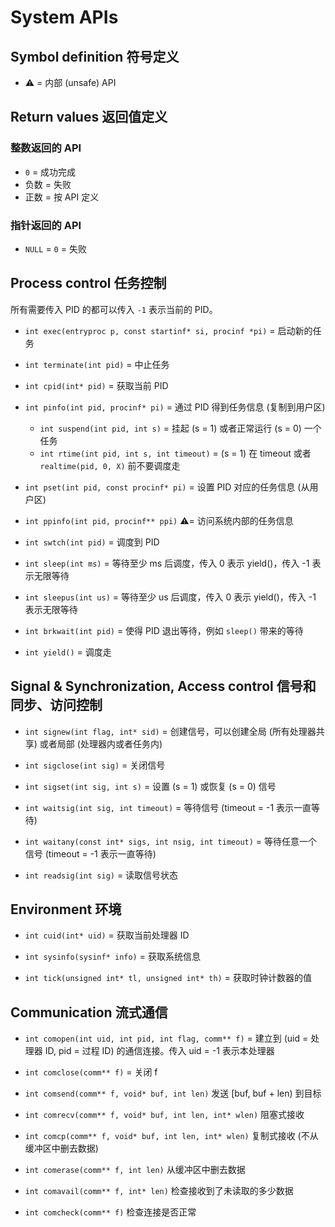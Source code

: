 # System APIs

## Symbol definition 符号定义
- ⚠️ = 内部 (unsafe) API

## Return values 返回值定义
### 整数返回的 API
- `0` = 成功完成
- 负数 = 失败
- 正数 = 按 API 定义

### 指针返回的 API
- `NULL` = `0` = 失败

## Process control 任务控制

所有需要传入 PID 的都可以传入 `-1` 表示当前的 PID。

- `int exec(entryproc p, const startinf* si, procinf *pi)` = 启动新的任务

- `int terminate(int pid)` = 中止任务

- `int cpid(int* pid)` = 获取当前 PID

- `int pinfo(int pid, procinf* pi)` = 通过 PID 得到任务信息 (复制到用户区)
    - `int suspend(int pid, int s)` = 挂起 (s = 1) 或者正常运行 (s = 0) 一个任务
    - `int rtime(int pid, int s, int timeout)` = (s = 1) 在 timeout 或者 `realtime(pid, 0, X)` 前不要调度走

- `int pset(int pid, const procinf* pi)` = 设置 PID 对应的任务信息 (从用户区)

- `int ppinfo(int pid, procinf** ppi)` ⚠️= 访问系统内部的任务信息

- `int swtch(int pid)` = 调度到 PID

- `int sleep(int ms)` = 等待至少 ms 后调度，传入 0 表示 yield()，传入 -1 表示无限等待

- `int sleepus(int us)` = 等待至少 us 后调度，传入 0 表示 yield()，传入 -1 表示无限等待

- `int brkwait(int pid)` = 使得 PID 退出等待，例如 `sleep()` 带来的等待

- `int yield()` = 调度走

## Signal & Synchronization, Access control 信号和同步、访问控制

- `int signew(int flag, int* sid)` = 创建信号，可以创建全局 (所有处理器共享) 或者局部 (处理器内或者任务内)

- `int sigclose(int sig)` = 关闭信号

- `int sigset(int sig, int s)` = 设置 (s = 1) 或恢复 (s = 0) 信号

- `int waitsig(int sig, int timeout)` = 等待信号 (timeout = -1 表示一直等待)

- `int waitany(const int* sigs, int nsig, int timeout)` = 等待任意一个信号 (timeout = -1 表示一直等待)

- `int readsig(int sig)` = 读取信号状态

## Environment 环境

- `int cuid(int* uid)` = 获取当前处理器 ID

- `int sysinfo(sysinf* info)` = 获取系统信息

- `int tick(unsigned int* tl, unsigned int* th)` = 获取时钟计数器的值

## Communication 流式通信

- `int comopen(int uid, int pid, int flag, comm** f)` = 建立到 (uid = 处理器 ID, pid = 过程 ID) 的通信连接。传入 uid = -1 表示本处理器

- `int comclose(comm** f)` = 关闭 f

- `int comsend(comm** f, void* buf, int len)` 发送 [buf, buf + len) 到目标

- `int comrecv(comm** f, void* buf, int len, int* wlen)` 阻塞式接收

- `int comcp(comm** f, void* buf, int len, int* wlen)` 复制式接收 (不从缓冲区中删去数据)

- `int comerase(comm** f, int len)` 从缓冲区中删去数据

- `int comavail(comm** f, int* len)` 检查接收到了未读取的多少数据

- `int comcheck(comm** f)` 检查连接是否正常

